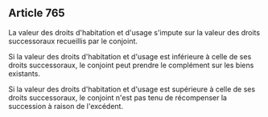 Article 765
----
La valeur des droits d'habitation et d'usage s'impute sur la valeur des droits
successoraux recueillis par le conjoint.

Si la valeur des droits d'habitation et d'usage est inférieure à celle de ses
droits successoraux, le conjoint peut prendre le complément sur les biens
existants.

Si la valeur des droits d'habitation et d'usage est supérieure à celle de ses
droits successoraux, le conjoint n'est pas tenu de récompenser la succession à
raison de l'excédent.
